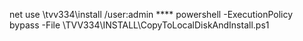 net use \\tvv334\install /user:admin ****
powershell -ExecutionPolicy bypass -File \\TVV334\INSTALL\CopyToLocalDiskAndInstall.ps1
